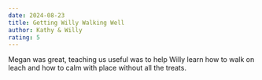```yaml
---
date: 2024-08-23
title: Getting Willy Walking Well
author: Kathy & Willy
rating: 5
---
```

Megan was great, teaching us useful was to help Willy learn how to walk on leach and how to calm with place without all the treats.
